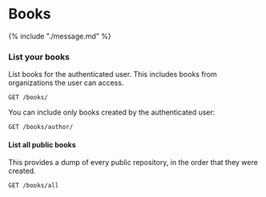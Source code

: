 # Books

{% include "./message.md" %}

### List your books

List books for the authenticated user. This includes books from organizations the user can access.

```
GET /books/
```

You can include only books created by the authenticated user:

```
GET /books/author/
```

#### List all public books

This provides a dump of every public repository, in the order that they were created.

```
GET /books/all
```


